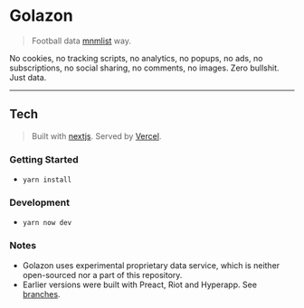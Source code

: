 # Golazon

> Football data [mnmlist](http://mnmlist.com/w/) way.

No cookies, no tracking scripts, no analytics, no popups, no ads,
no subscriptions, no social sharing, no comments, no images.
Zero bullshit. Just data.

---

## Tech

> Built with [nextjs](https://nextjs.org). Served by [Vercel](https://vercel.com).

### Getting Started

- `yarn install`

### Development

- `yarn now dev`

### Notes

- Golazon uses experimental proprietary data service,
  which is neither open-sourced nor a part of this repository.
- Earlier versions were built with Preact, Riot and Hyperapp.
  See [branches](https://github.com/sobstel/golazon/branches).
